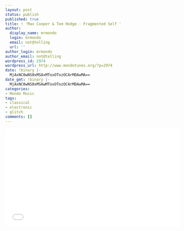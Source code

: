 ```yaml
---
layout: post
status: publish
published: true
title: ! 'Max Cooper & Tom Hodge - Fragmented Self '
author:
  display_name: mrmondo
  login: mrmondo
  email: not@telling
  url: ''
author_login: mrmondo
author_email: not@telling
wordpress_id: 2974
wordpress_url: http://www.mondotunes.org/?p=2974
date: !binary |-
  MjAxNC0wNS0xMSAxMToxOTozOCArMDAwMA==
date_gmt: !binary |-
  MjAxNC0wNS0xMSAwMToxOTozOCArMDAwMA==
categories:
- Mondo Music
tags:
- classical
- electronic
- glitch
comments: []
---
```

<iframe width="560" height="315" src="//www.youtube.com/embed/cc2ernVi1P0" frameborder="0"> </iframe>

